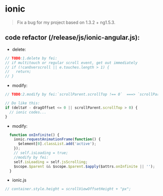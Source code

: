 # ionic
> Fix a bug for my project based on 1.3.2 + ng1.5.3.

## code refactor (/release/js/ionic-angular.js):
+ delete:
```javascript
// TODO:1.delete by fei:
// if multitouch or regular scroll event, get out immediately
// if (!canOverscroll || e.touches.length > 1) {
//   return;
// }
```

+ modify:
```javascript
// TODO:2.modify by fei:`scrollParent.scrollTop !== 0`  ===> `scrollParent.scrollTop > 0`

// Do like this:
if (deltaY - dragOffset <= 0 || scrollParent.scrollTop > 0) {
  // ionic codes...
}
```

+ modify:
```javascript
  function onInfinite() {
    ionic.requestAnimationFrame(function() {
      $element[0].classList.add('active');
    });
    // self.isLoading = true;
    //modify by fei:
    self.isLoading = self.jsScrolling;
    $scope.$parent && $scope.$parent.$apply($attrs.onInfinite || '');
  }
```


+ ionic.js
```javascript
// container.style.height = scrollViewOffsetHeight + "px";
```

